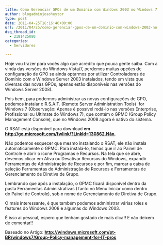 ```yaml
---
title: Como Gerenciar GPOs de um Domínio com Windows 2003 no Windows 7
author: blogadminjoaoheytor
type: post
date: 2011-04-25T18:16:40+00:00
url: /2011/04/25/como-gerenciar-gpos-de-um-dominio-com-windows-2003-no-windows-7/
dsq_thread_id:
  - 2181425080
categories:
  - Servidores

---
```

Hoje vou trazer para vocês algo que acredito que pouca gente saiba. Com a vinda das versões do Windows Vista/7, perdemos muitas opções de  
configuração de GPO se ainda optarmos por utilizar Controladores de Domínio com o Windows Server 2003 instalados, tendo em vista que diversas das novas GPOs, apenas estão disponíveis nas versões do Windows Server 2008).

Pois bem, para podermos administrar as novas configurações de GPO, podemos instalar o R.S.A.T. (Remote Server Administration Tools)  for Windows 7 (Observação: Apenas é possível rodá-lo nas versões Enterprise, Profissional ou Ultimate do Windows 7), que contém o GPMC (Group Policy Management Console), que no Windows 2008 agora é nativo do sistema.

O RSAT está disponível para download **em <a href="http://go.microsoft.com/fwlink/?LinkId=130862.Não" target="_blank">http://go.microsoft.com/fwlink/?LinkId=130862.Não</a>**[.][1]

Não podemos esquecer que mesmo instalando o RSAT, ele não instala automaticamente o GPMC. Para instalá-lo, temos que ir ao Painel de Controle e abrir o ícone Programas e Recursos. Na tela que se abre, devemos clicar em Ativa ou Desativar Recursos do Windows, expandir Ferramentas de Administração de Recursos e por fim, marcar a caixa de seleção Ferramentas de Administração de Recursos e Ferramentas de Gerenciamento de Diretiva de Grupo.

Lembrando que após a instalação, o GPMC ficará disponível dentro da pasta Ferramentas Administrativas (Tanto no Menu Iniciar como dentro  
do Painel de Controle), sob o nome de Gerenciamento de Diretiva de Grupo.

O mais interessante, é que também podemos administrar várias roles e features do Windows 2008 e algumas do Windows 2003.

É isso ai pessoal, espero que tenham gostado de mais dica!! E não deixem de comentar!!

Baseado no Artigo: **<a href="http://windows.microsoft.com/pt-BR/windows7/Group-Policy-management-for-IT-pros" target="_blank">http://windows.microsoft.com/pt-BR/windows7/Group-Policy-management-for-IT-pros</a>**

 [1]: http://go.microsoft.com/fwlink/?LinkId=130862